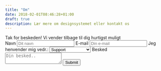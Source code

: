 ```yaml
---
title: "Om"
date: 2018-02-01T08:46:28+01:00
draft: true
description: Lær mere om designsystemet eller kontakt os
---
```


<div class="container">
        <div id="formfeedback" class="hidden">Tak for beskeden! Vi vender tilbage til dig hurtigst muligt</div>
          <form action="" method="post" id="kontaktmig">
              <label for="Navn">Navn</label>
              <input type="text" id="navn" name="navn" placeholder="Dit navn">
              <label for="email">E-mail</label>
              <input type="email" id="email" name="email" placeholder="Din e-mail">
              <label for="henvendelse">Jeg henvender mig vedr.:</label>
              <select id="henvendelse" name="henvendelse">
                <option value="support">Support</option>
                <option value="tilbud">Tilbud</option>
                <option value="prepurchase">Spørgsmål før køb</option>
              </select>
              <label for="besked">Besked</label>
              <textarea id="besked" name="besked" placeholder="Din besked.."></textarea>
              <input type="submit" name="submit" value="Submit">
              <div id="formfailure" class="hidden"></div>
          </form>
      </div>
